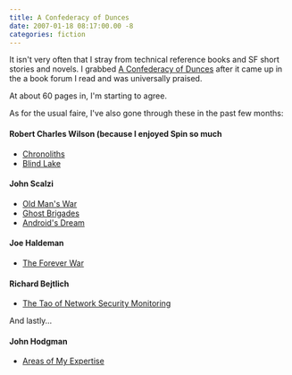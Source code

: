 ```yaml
---
title: A Confederacy of Dunces
date: 2007-01-18 08:17:00.00 -8
categories: fiction
---
```

It isn't very often that I stray from technical reference books and SF short stories and novels. I grabbed [A Confederacy of Dunces](http://www.amazon.com/Confederacy-Dunces-John-Kennedy-Toole/dp/0517122707/sr=8-3/qid=1169129091/ref=pd_bbs_3/104-6710242-9348761?ie=UTF8&s=books) after it came up in the a book forum I read and was universally praised.

At about 60 pages in, I'm starting to agree.

As for the usual faire, I've also gone through these in the past few months:

#### Robert Charles Wilson (because I enjoyed Spin so much

* [Chronoliths](http://www.amazon.com/Chronoliths-Robert-Charles-Wilson/dp/0812545249/sr=8-1/qid=1169130607/ref=pd_bbs_sr_1/104-6710242-9348761?ie=UTF8&s=books)
* [Blind Lake](http://www.amazon.com/Blind-Lake-Robert-Charles-Wilson/dp/0765341603/ref=pd_bxgy_b_text_b/104-6710242-9348761)

#### John Scalzi

* [Old Man's War](http://www.amazon.com/Old-Mans-War-John-Scalzi/dp/0765315246/sr=1-1/qid=1169130761/ref=pd_bbs_1/104-6710242-9348761?ie=UTF8&s=books)
* [Ghost Brigades](http://www.amazon.com/Ghost-Brigades-Sci-Essential-Books/dp/0765315025/ref=pd_bxgy_b_img_b/104-6710242-9348761)
* [Android's Dream](http://www.amazon.com/Androids-Dream-John-Scalzi/dp/0765309416/sr=1-3/qid=1169130838/ref=sr_1_3/104-6710242-9348761?ie=UTF8&s=books)

#### Joe Haldeman

* [The Forever War](http://www.amazon.com/Forever-War-Joe-Haldeman/dp/0060510862/sr=1-1/qid=1169131162/ref=pd_bbs_sr_1/104-6710242-9348761?ie=UTF8&s=books)

#### Richard Bejtlich

* [The Tao of Network Security Monitoring](http://www.amazon.com/Tao-Network-Security-Monitoring-Intrusion/dp/0321246772/sr=1-1/qid=1169130894/ref=pd_bbs_sr_1/104-6710242-9348761?ie=UTF8&s=books)

And lastly…

#### John Hodgman

* [Areas of My Expertise](http://www.amazon.com/Areas-My-Expertise-John-Hodgman/dp/1594482225/sr=1-1/qid=1169130937/ref=pd_bbs_sr_1/104-6710242-9348761?ie=UTF8&s=books)